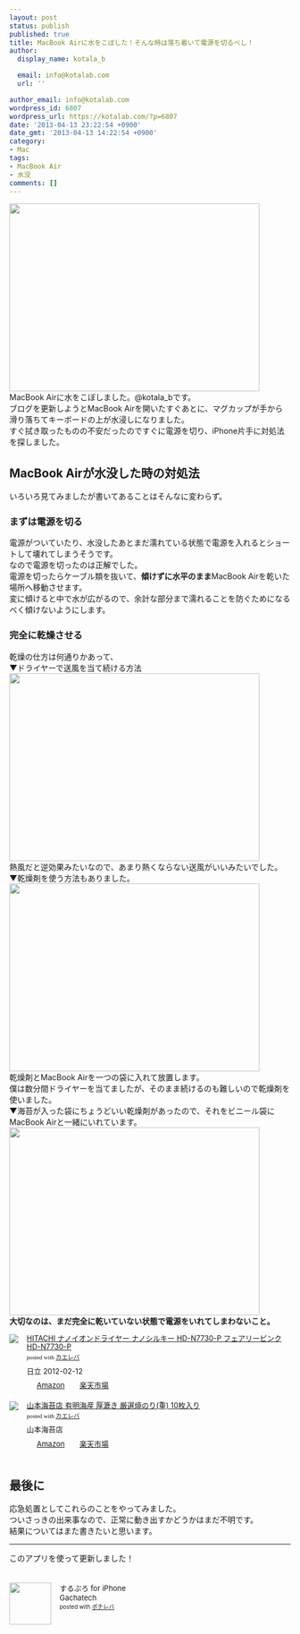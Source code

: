```yaml
---
layout: post
status: publish
published: true
title: MacBook Airに水をこぼした！そんな時は落ち着いて電源を切るべし！
author:
  display_name: kotala_b

  email: info@kotalab.com
  url: ''

author_email: info@kotalab.com
wordpress_id: 6807
wordpress_url: https://kotalab.com/?p=6807
date: '2013-04-13 23:22:54 +0900'
date_gmt: '2013-04-13 14:22:54 +0900'
category:
- Mac
tags:
- MacBook Air
- 水没
comments: []
---
```

<p><img alt="" src="https://kotalab.com/wp-content/uploads/slooProImg_20130413232251.jpg" width="448" height="336" /><br />
MacBook Airに水をこぼしました。@kotala_bです。<br />
ブログを更新しようとMacBook Airを開いたすぐあとに、マグカップが手から滑り落ちてキーボードの上が水浸しになりました。<br />
すぐ拭き取ったものの不安だったのですぐに電源を切り、iPhone片手に対処法を探しました。<br />
</p>
<!--more-->
<h2>MacBook Airが水没した時の対処法</h2>
<p>いろいろ見てみましたが書いてあることはそんなに変わらず。</p>
<h3>まずは電源を切る</h3>
<p>電源がついていたり、水没したあとまだ濡れている状態で電源を入れるとショートして壊れてしまうそうです。<br />
なので電源を切ったのは正解でした。<br />
電源を切ったらケーブル類を抜いて、<strong>傾けずに水平のまま</strong>MacBook Airを乾いた場所へ移動させます。<br />
変に傾けると中で水が広がるので、余計な部分まで濡れることを防ぐためになるべく傾けないようにします。</p>
<h3>完全に乾燥させる</h3>
<p>乾燥の仕方は何通りかあって、<br />
▼ドライヤーで送風を当て続ける方法<br />
<img alt="" src="https://kotalab.com/wp-content/uploads/slooProImg_20130413232242.jpg" width="448" height="336" /><br />
熱風だと逆効果みたいなので、あまり熱くならない送風がいいみたいでした。<br />
▼乾燥剤を使う方法もありました。<br />
<img alt="" src="https://kotalab.com/wp-content/uploads/slooProImg_20130413232245.jpg" width="448" height="336" /><br />
乾燥剤とMacBook Airを一つの袋に入れて放置します。<br />
僕は数分間ドライヤーを当てましたが、そのまま続けるのも難しいので乾燥剤を使いました。<br />
▼海苔が入った袋にちょうどいい乾燥剤があったので、それをビニール袋にMacBook Airと一緒にいれています。<br />
<img alt="" src="https://kotalab.com/wp-content/uploads/slooProImg_20130413232249.jpg" width="448" height="336" /><br />
<strong>大切なのは、まだ完全に乾いていない状態で電源をいれてしまわないこと。</strong></p>
<div class="kaerebalink-box" style="text-align:left;padding-bottom:20px;font-size:small;/zoom: 1;overflow: hidden;">
<div class="kaerebalink-image" style="float:left;margin:0 15px 10px 0;"><a href="https://www.amazon.co.jp/exec/obidos/ASIN/B00BF8PUGK/same-22/ref=nosim/" rel="nofollow" target="_blank"><img src="https://images-fe.ssl-images-amazon.com/images/I/21ihq88hNgL._SL160_.jpg" style="border: none;" /></a></div>
<div class="kaerebalink-info" style="line-height:120%;/zoom: 1;overflow: hidden;">
<div class="kaerebalink-name" style="margin-bottom:10px;line-height:120%"><a href="https://www.amazon.co.jp/exec/obidos/ASIN/B00BF8PUGK/same-22/ref=nosim/" rel="nofollow" target="_blank">HITACHI ナノイオンドライヤー ナノシルキー HD-N7730-P フェアリーピンク HD-N7730-P</a>
<div class="kaerebalink-powered-date" style="font-size:8pt;margin-top:5px;font-family:verdana;line-height:120%">posted with <a href="https://kaereba.com" target="_blank">カエレバ</a></div>
</div>
<div class="kaerebalink-detail" style="margin-bottom:5px;"> 日立 2012-02-12    </div>
<div class="kaerebalink-link1" style="margin-top:10px;">
<div class="shoplinkamazon" style="display:inline;margin-right:5px;background: url('https://img.yomereba.com/tam_k_01.gif') 0 0 no-repeat;padding: 2px 0 2px 18px;white-space: nowrap;"><a href="https://www.amazon.co.jp/gp/search?keywords=HD-N7730-P%20HD-N7730-P&__mk_ja_JP=%83J%83%5E%83J%83i&tag=same-22" rel="nofollow" target="_blank" title="アマゾン" >Amazon</a></div>
<div class="shoplinkrakuten" style="display:inline;margin-right:5px;background: url('https://img.yomereba.com/tam_k_01.gif') 0 -50px no-repeat;padding: 2px 0 2px 18px;white-space: nowrap;"><a href="https://hb.afl.rakuten.co.jp/hgc/0fac4537.dbf8529f.0fac4538.a4466d9e/?pc=http%3A%2F%2Fsearch.rakuten.co.jp%2Fsearch%2Fmall%2FHD-N7730-P%2520HD-N7730-P%2F-%2Ff.1-p.1-s.1-sf.0-st.A-v.2%3Fx%3D0%26scid%3Daf_ich_link_urltxt%26m%3Dhttp%3A%2F%2Fm.rakuten.co.jp%2F" rel="nofollow" target="_blank" title="楽天市場" >楽天市場</a></div>
</div>
</div>
<div class="booklink-footer" style="clear: left"></div>
</div>
<div class="kaerebalink-box" style="text-align:left;padding-bottom:20px;font-size:small;/zoom: 1;overflow: hidden;">
<div class="kaerebalink-image" style="float:left;margin:0 15px 10px 0;"><a href="https://www.amazon.co.jp/exec/obidos/ASIN/B004NRVYLA/same-22/ref=nosim/" rel="nofollow" target="_blank"><img src="https://images-fe.ssl-images-amazon.com/images/I/513kpilpJUL._SL160_.jpg" style="border: none;" /></a></div>
<div class="kaerebalink-info" style="line-height:120%;/zoom: 1;overflow: hidden;">
<div class="kaerebalink-name" style="margin-bottom:10px;line-height:120%"><a href="https://www.amazon.co.jp/exec/obidos/ASIN/B004NRVYLA/same-22/ref=nosim/" rel="nofollow" target="_blank">山本海苔店 有明海産 厚漉き 厳選焼のり(重) 10枚入り</a>
<div class="kaerebalink-powered-date" style="font-size:8pt;margin-top:5px;font-family:verdana;line-height:120%">posted with <a href="https://kaereba.com" target="_blank">カエレバ</a></div>
</div>
<div class="kaerebalink-detail" style="margin-bottom:5px;"> 山本海苔店     </div>
<div class="kaerebalink-link1" style="margin-top:10px;">
<div class="shoplinkamazon" style="display:inline;margin-right:5px;background: url('https://img.yomereba.com/tam_k_01.gif') 0 0 no-repeat;padding: 2px 0 2px 18px;white-space: nowrap;"><a href="https://www.amazon.co.jp/gp/search?keywords=%8C%B5%91I%8F%C4%82%CC%82%E8%20%8C%FA%8D%97%82%AB&__mk_ja_JP=%83J%83%5E%83J%83i&tag=same-22" rel="nofollow" target="_blank" title="アマゾン" >Amazon</a></div>
<div class="shoplinkrakuten" style="display:inline;margin-right:5px;background: url('https://img.yomereba.com/tam_k_01.gif') 0 -50px no-repeat;padding: 2px 0 2px 18px;white-space: nowrap;"><a href="https://hb.afl.rakuten.co.jp/hgc/0fac4537.dbf8529f.0fac4538.a4466d9e/?pc=http%3A%2F%2Fsearch.rakuten.co.jp%2Fsearch%2Fmall%2F%25E5%258E%25B3%25E9%2581%25B8%25E7%2584%25BC%25E3%2581%25AE%25E3%2582%258A%2520%25E5%258E%259A%25E6%25BC%2589%25E3%2581%258D%2F-%2Ff.1-p.1-s.1-sf.0-st.A-v.2%3Fx%3D0%26scid%3Daf_ich_link_urltxt%26m%3Dhttp%3A%2F%2Fm.rakuten.co.jp%2F" rel="nofollow" target="_blank" title="楽天市場" >楽天市場</a></div>
</div>
</div>
<div class="booklink-footer" style="clear: left"></div>
</div>
<h2>最後に</h2>
<p>応急処置としてこれらのことをやってみました。<br />
ついさっきの出来事なので、正常に動き出すかどうかはまだ不明です。<br />
結果についてはまた書きたいと思います。</p>
<hr>
<p>このアプリを使って更新しました！</p>
<div class="pochireba" style="text-align:left;font-size:small;padding:20px 0;/zoom: 1;overflow: hidden;"><span class="removed_link" title="click.linksynergy.com/fs-bin/click?id=d2yYUp776R4&amp;subid=&amp;offerid=94348.1&amp;type=3&amp;tmpid=3910&amp;RD_PARM1=http%253A%252F%252Fitunes.apple.com%252Fjp%252Fapp%252Fsurupuro-for-iphone%252Fid436676299%253Fmt%253D8%2526uo%253D4"><img src="http://a1.mzstatic.com/us/r1000/065/Purple/v4/4c/c6/a8/4cc6a855-cc5c-34ed-0436-36e219eafb81/mzl.xejvrijs.jpg" width="75" height="75" style="float:left;margin:0 15px 0 0;" class="pochi_img" ></span>
<div class="pochi_info" style="text-align:left;/zoom: 1;overflow: hidden;">
<div class="pochi_name"><span class="removed_link" title="click.linksynergy.com/fs-bin/click?id=d2yYUp776R4&amp;subid=&amp;offerid=94348.1&amp;type=3&amp;tmpid=3910&amp;RD_PARM1=http%253A%252F%252Fitunes.apple.com%252Fjp%252Fapp%252Fsurupuro-for-iphone%252Fid436676299%253Fmt%253D8%2526uo%253D4">するぷろ for iPhone</span></div>
<div class="pochi_seller"><span class="removed_link" title="click.linksynergy.com/fs-bin/click?id=d2yYUp776R4&amp;subid=&amp;offerid=94348.1&amp;type=3&amp;tmpid=3910&amp;RD_PARM1=http%253A%252F%252Fitunes.apple.com%252Fjp%252Fartist%252Fgachatech%252Fid358731102%253Fuo%253D4">Gachatech</span></div>
<div class="pochi_post" style="font-size:x-small;">posted with <a href="https://pochireba.com" target="_blank">ポチレバ</a></div>
</div>
<div class="pochireba-footer" style="clear: left"></div>
</div>
